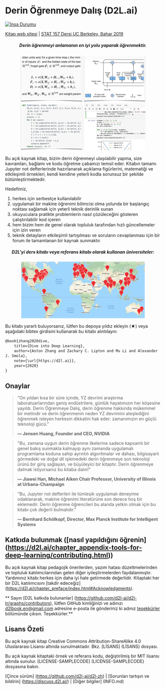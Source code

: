 # Derin Öğrenmeye Dalış (D2L.ai)

[![İnşa Durumu](http://ci.d2l.ai/job/d2l-en/job/master/badge/icon)](http://ci.d2l.ai/job/d2l-en/job/master/)

[Kitap web sitesi](https://d2l.ai/) | [STAT 157 Dersi UC Berkeley, Bahar 2019](http://courses.d2l.ai/berkeley-stat-157/index.html)

<h5 align="center"><i>Derin öğrenmeyi anlamanın en iyi yolu yaparak öğrenmektir.</i></h5>

<p align="center">
  <img width="200"  src="static/frontpage/_images/eq.jpg">
  <img width="200"  src="static/frontpage/_images/figure.jpg">
  <img width="200"  src="static/frontpage/_images/code.jpg">
  <img width="200"  src="static/frontpage/_images/notebook.gif">
</p>

Bu açık kaynak kitap, bizim derin öğrenmeyi ulaşılabilir yapma, size kavramları, bağlamı ve kodu öğretme çabamızı temsil eder. Kitabın tamamı Jupyter not defterlerinde hazırlanarak açıklama figürlerini, matematiği ve etkileşimli örnekleri, kendi kendine yeterli kodla sorunsuz bir şekilde bütünleştirmektedir.

Hedefimiz,
1. herkes için serbestçe kullanılabilir
1. uygulamalı bir makine öğrenimi bilimcisi olma yolunda bir başlangıç noktası sağlamak için yeterli teknik derinlik sunan
1. okuyuculara pratikte problemlerin nasıl çözüleceğini gösteren çalıştırılabilir kod içeren
1. hem bizim hem de genel olarak topluluk tarafından hızlı güncellemeler için izin veren
1. teknik detayların etkileşimli tartışılması ve soruların cevaplanması için bir forum ile tamamlanan
bir kaynak sunmaktır.

<h5 align="center">D2L'yi ders kitabı veya referans kitabı olarak kullanan üniversiteler:</h5>
<p align="center">
  <img width="400"  src="static/frontpage/_images/map.png">
</p>

Bu kitabı yararlı buluyorsanız, lütfen bu depoya yıldız ekleyin (★) veya aşağıdaki bibtex girdisini kullanarak bu kitabı alıntılayın:

```
@book{zhang2020dive,
    title={Dive into Deep Learning},
    author={Aston Zhang and Zachary C. Lipton and Mu Li and Alexander J. Smola},
    note={\url{https://d2l.ai}},
    year={2020}
}
```

## Onaylar

> <p>"On yıldan kısa bir süre içinde, YZ devrimi araştırma laboratuarlarından geniş endüstrilere, günlük hayatımızın her köşesine yayıldı. Derin Öğrenmeye Dalış, derin öğrenme hakkında mükemmel bir metindir ve derin öğrenmenin neden YZ devrimini ateşlediğini öğrenmek isteyen herkesin dikkatini hak eder: zamanımızın en güçlü teknoloji gücü."</p>
> <b>&mdash; Jensen Huang, Founder and CEO, NVIDIA</b>

> <p>"Bu, zamana uygun derin öğrenme ilkelerine sadece kapsamlı bir genel bakış sunmakla kalmayıp aynı zamanda uygulamalı programlama koduna sahip ayrıntılı algoritmalar ve dahası, bilgisayarlı görmedeki ve doğal dil işlemedeki derin öğrenmeye son teknoloji ürünü bir giriş sağlayan, ve büyüleyici bir kitaptır. Derin öğrenmeye dalmak istiyorsanız bu kitaba dalın!"</p>
> <b>&mdash; Jiawei Han, Michael Aiken Chair Professor, University of Illinois at Urbana-Champaign</b>

> <p>"Bu, Jupyter not defterleri ile tümleşik uygulamalı deneyime odaklanarak, makine öğrenimi literatürüne son derece hoş bir eklemedir. Derin öğrenme öğrencileri bu alanda yetkin olmak için bu kitabı çok değerli bulmalıdır."</p>
> <b>&mdash; Bernhard Schölkopf, Director, Max Planck Institute for Intelligent Systems</b>


## Katkıda bulunmak ([nasıl yapıldığını öğrenin] (https://d2l.ai/chapter_appendix-tools-for-deep-learning/contributing.html))

Bu açık kaynak kitap pedagojik önerilerden, yazım hatası düzeltmelerinden ve topluluk katılımcılarından gelen diğer iyileştirmelerden faydalanmıştır. Yardımınız kitabı herkes için daha iyi hale getirmede değerlidir. Kitaptaki her bir D2L katılımcısını [takdir edeceğiz] (https://d2l.ai/chapter_preface/index.html#Acknowledgments).

** Sayın [D2L katkıda bulunanlar] (https://github.com/d2l-ai/d2l-tr/graphs/contributors), lütfen GitHub kimliğinizi ve adınızı d2lbook.en@gmail.com adresine e-posta ile gönderiniz ki adınız [teşekkürler](https://d2l.ai/chapter_preface/index.html#Acknowledgments) bölümünde çıksın. Teşekkürler.**



## Lisans Özeti

Bu açık kaynak kitap Creative Commons Attribution-ShareAlike 4.0 Uluslararası Lisansı altında sunulmaktadır. Bkz. [LİSANS] (LİSANS) dosyası.

Bu açık kaynak kitaptaki örnek ve referans kodu, değiştirilmiş bir MIT lisansı altında sunulur. [LICENSE-SAMPLECODE] (LICENSE-SAMPLECODE) dosyasına bakın.

[Çince sürüm] (https://github.com/d2l-ai/d2l-zh) | [Sorunları tartışın ve bildirin] (https://discuss.d2l.ai/) | [Diğer bilgiler] (INFO.md)

